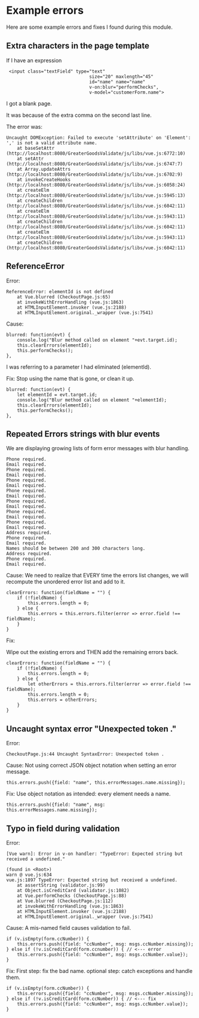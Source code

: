 # Example errors   

Here are some example errors and fixes I found during this module.

## Extra characters in the page template
If I have an expression

````
 <input class="textField" type="text"
                               size="20" maxlength="45"
                               id="name" name="name"
                               v-on:blur="performChecks",
                               v-model="customerForm.name">
````

I got a blank page.

It was because of the extra comma on the second last line.

The error was:

````                               
Uncaught DOMException: Failed to execute 'setAttribute' on 'Element': ',' is not a valid attribute name.
    at baseSetAttr (http://localhost:8080/GreaterGoodsValidate/js/libs/vue.js:6772:10)
    at setAttr (http://localhost:8080/GreaterGoodsValidate/js/libs/vue.js:6747:7)
    at Array.updateAttrs (http://localhost:8080/GreaterGoodsValidate/js/libs/vue.js:6702:9)
    at invokeCreateHooks (http://localhost:8080/GreaterGoodsValidate/js/libs/vue.js:6058:24)
    at createElm (http://localhost:8080/GreaterGoodsValidate/js/libs/vue.js:5945:13)
    at createChildren (http://localhost:8080/GreaterGoodsValidate/js/libs/vue.js:6042:11)
    at createElm (http://localhost:8080/GreaterGoodsValidate/js/libs/vue.js:5943:11)
    at createChildren (http://localhost:8080/GreaterGoodsValidate/js/libs/vue.js:6042:11)
    at createElm (http://localhost:8080/GreaterGoodsValidate/js/libs/vue.js:5943:11)
    at createChildren (http://localhost:8080/GreaterGoodsValidate/js/libs/vue.js:6042:11)
````

## ReferenceError
Error:
````
ReferenceError: elementId is not defined
    at Vue.blurred (CheckoutPage.js:65)
    at invokeWithErrorHandling (vue.js:1863)
    at HTMLInputElement.invoker (vue.js:2188)
    at HTMLInputElement.original._wrapper (vue.js:7541)
````
    
Cause:
````
blurred: function(evt) {
    console.log("Blur method called on element "+evt.target.id);
    this.clearErrors(elementId);
    this.performChecks();
},
````

I was referring to a parameter I had eliminated (elementId).

Fix: 
Stop using the name that is gone, or clean it up.
````
blurred: function(evt) {
    let elementId = evt.target.id;
    console.log("Blur method called on element "+elementId);
    this.clearErrors(elementId);
    this.performChecks();
},
````

## Repeated Errors strings with blur events
We are displaying growing lists of form error messages with blur handling.
````
Phone required.
Email required.
Phone required.
Email required.
Phone required.
Email required.
Phone required.
Email required.
Phone required.
Email required.
Phone required.
Email required.
Phone required.
Email required.
Address required.
Phone required.
Email required.
Names should be between 200 and 300 characters long.
Address required.
Phone required.
Email required.
````

Cause: We need to realize that EVERY time the errors list changes, we will recompute the unordered error list and add to it.
````
clearErrors: function(fieldName = "") {
    if (!fieldName) {
        this.errors.length = 0;
    } else {
        this.errors = this.errors.filter(error => error.field !== fieldName);
    }
}
````
Fix:

Wipe out the existing errors and THEN add the remaining errors back.
````
clearErrors: function(fieldName = "") {
    if (!fieldName) {
        this.errors.length = 0;
    } else {
        let otherErrors = this.errors.filter(error => error.field !== fieldName);
        this.errors.length = 0;
        this.errors = otherErrors;
    }
}
````

## Uncaught syntax error "Unexpected token ."

Error:
````
CheckoutPage.js:44 Uncaught SyntaxError: Unexpected token .
````

Cause: Not using correct JSON object notation when setting an error message.
````
this.errors.push({field: "name", this.errorMessages.name.missing});
````

Fix:  Use object notation as intended: every element needs a name.
````
this.errors.push({field: "name", msg: this.errorMessages.name.missing});
````

## Typo in field during validation

Error:
````
[Vue warn]: Error in v-on handler: "TypeError: Expected string but received a undefined."

(found in <Root>)
warn @ vue.js:634
vue.js:1897 TypeError: Expected string but received a undefined.
    at assertString (validator.js:99)
    at Object.isCreditCard (validator.js:1082)
    at Vue.performChecks (CheckoutPage.js:88)
    at Vue.blurred (CheckoutPage.js:112)
    at invokeWithErrorHandling (vue.js:1863)
    at HTMLInputElement.invoker (vue.js:2188)
    at HTMLInputElement.original._wrapper (vue.js:7541)
````

Cause: A mis-named field causes validation to fail.
````
if (v.isEmpty(form.ccNumber)) {
    this.errors.push({field: "ccNumber", msg: msgs.ccNumber.missing});
} else if (!v.isCreditCard(form.ccnumber)) { // <--- error
    this.errors.push({field: "ccNumber", msg: msgs.ccNumber.value});
}
````

Fix: First step: fix the bad name.  optional step: catch exceptions and handle them.    

````
if (v.isEmpty(form.ccNumber)) {
    this.errors.push({field: "ccNumber", msg: msgs.ccNumber.missing});
} else if (!v.isCreditCard(form.ccNumber)) { // <--- fix
    this.errors.push({field: "ccNumber", msg: msgs.ccNumber.value});
}
````



